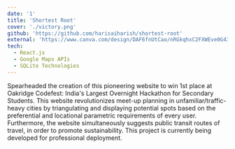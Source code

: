 ```yaml
---
date: '1'
title: 'Shortest Root'
cover: './victory.png'
github: 'https://github.com/harisaiharish/shortest-root'
external: 'https://www.canva.com/design/DAF6fnUtCao/nRGkqhxC2FXWEve0G43-Wg/view'
tech:
  - React.js
  - Google Maps APIs
  - SQLite Technologies
---
```


Spearheaded the creation of this pioneering website to win 1st place at Oakridge Codefest: India's Largest Overnight Hackathon for Secondary Students. This website revolutionizes meet-up planning in unfamiliar/traffic-heavy cities by triangulating and displaying potential spots based on the preferential and locational parametric requirements of every user. Furthermore, the website simultaneously suggests public transit routes of travel, in order to promote sustainability. This project is currently being developed for professional deployment.